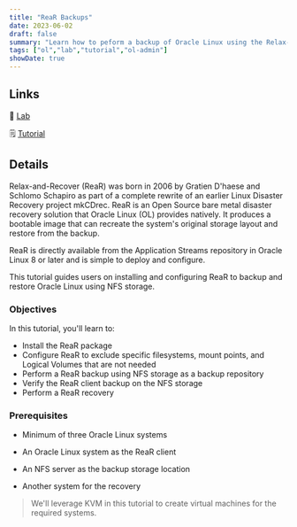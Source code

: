 ```yaml
---
title: "ReaR Backups"
date: 2023-06-02
draft: false
summary: "Learn how to peform a backup of Oracle Linux using the Relax-and-Recover disaster recovery solution."
tags: ["ol","lab","tutorial","ol-admin"]
showDate: true
---
```


## Links

:crescent_moon: [Lab](https://luna.oracle.com/lab/30023183-ca96-48dc-8497-af04ca1eada4)

:spiral_notepad: [Tutorial](https://docs.oracle.com/en/learn/ol-backup-rear)

## Details

Relax-and-Recover (ReaR) was born in 2006 by Gratien D'haese and Schlomo Schapiro as part of a complete rewrite of an earlier Linux Disaster Recovery project mkCDrec. ReaR is an Open Source bare metal disaster recovery solution that Oracle Linux (OL) provides natively. It produces a bootable image that can recreate the system's original storage layout and restore from the backup.

ReaR is directly available from the Application Streams repository in Oracle Linux 8 or later and is simple to deploy and configure.

This tutorial guides users on installing and configuring ReaR to backup and restore Oracle Linux using NFS storage.

### Objectives

In this tutorial, you'll learn to:

- Install the ReaR package
- Configure ReaR to exclude specific filesystems, mount points, and Logical Volumes that are not needed
- Perform a ReaR backup using NFS storage as a backup repository
- Verify the ReaR client backup on the NFS storage
- Perform a ReaR recovery

### Prerequisites

- Minimum of three Oracle Linux systems

 - An Oracle Linux system as the ReaR client
 - An NFS server as the backup storage location
 - Another system for the recovery

> We'll leverage KVM in this tutorial to create virtual machines for the required systems.
